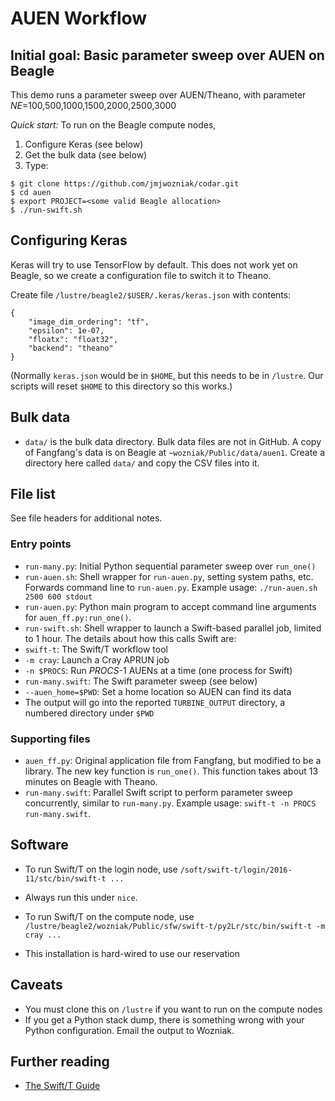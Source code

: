 
# AUEN Workflow

## Initial goal: Basic parameter sweep over AUEN on Beagle

This demo runs a parameter sweep over AUEN/Theano, with parameter _NE_=100,500,1000,1500,2000,2500,3000

*Quick start:* To run on the Beagle compute nodes,

1. Configure Keras (see below)
2. Get the bulk data (see below)
3. Type:

```
$ git clone https://github.com/jmjwozniak/codar.git
$ cd auen
$ export PROJECT=<some valid Beagle allocation>
$ ./run-swift.sh
```

## Configuring Keras

Keras will try to use TensorFlow by default.  This does not work yet on Beagle, so we create a configuration file to switch it to Theano.  

Create file `/lustre/beagle2/$USER/.keras/keras.json` with contents:
```
{
    "image_dim_ordering": "tf", 
    "epsilon": 1e-07, 
    "floatx": "float32", 
    "backend": "theano"
}
```

(Normally `keras.json` would be in `$HOME`, but this needs to be in `/lustre`.  Our scripts will reset `$HOME` to this directory so this works.)

## Bulk data

* `data/` is the bulk data directory.  Bulk data files are not in GitHub.  A copy of Fangfang's data is on Beagle at `~wozniak/Public/data/auen1`.  Create a directory here called `data/` and copy the CSV files into it.

## File list

See file headers for additional notes.

### Entry points

* `run-many.py`: Initial Python sequential parameter sweep over `run_one()`
* `run-auen.sh`: Shell wrapper for `run-auen.py`, setting system paths, etc.  Forwards command line to `run-auen.py`.  Example usage: `./run-auen.sh 2500 600 stdout`
* `run-auen.py`: Python main program to accept command line arguments for `auen_ff.py:run_one()`.
* `run-swift.sh`: Shell wrapper to launch a Swift-based parallel job, limited to 1 hour.  The details about how this calls Swift are:
 * `swift-t`: The Swift/T workflow tool
 * `-m cray`: Launch a Cray APRUN job
 * `-n $PROCS`: Run _PROCS_-1 AUENs at a time (one process for Swift)
 * `run-many.swift`: The Swift parameter sweep (see below)
 * `--auen_home=$PWD`: Set a home location so AUEN can find its data
 * The output will go into the reported `TURBINE_OUTPUT` directory, a numbered  directory under `$PWD`

### Supporting files

* `auen_ff.py`: Original application file from Fangfang, but modified to be a library.  The new key function is `run_one()`.  This function takes about 13 minutes on Beagle with Theano.
* `run-many.swift`: Parallel Swift script to perform parameter sweep concurrently, similar to `run-many.py`.  Example usage: `swift-t -n PROCS run-many.swift`.  

## Software

* To run Swift/T on the login node, use `/soft/swift-t/login/2016-11/stc/bin/swift-t ...`
 * Always run this under `nice`.

* To run Swift/T on the compute node, use `/lustre/beagle2/wozniak/Public/sfw/swift-t/py2Lr/stc/bin/swift-t -m cray ...`
 * This installation is hard-wired to use our reservation

## Caveats

* You must clone this on `/lustre` if you want to run on the compute nodes
* If you get a Python stack dump, there is something wrong with your Python configuration.  Email the output to Wozniak.

## Further reading

* [The Swift/T Guide](http://swift-lang.github.io/swift-t/guide.html)

